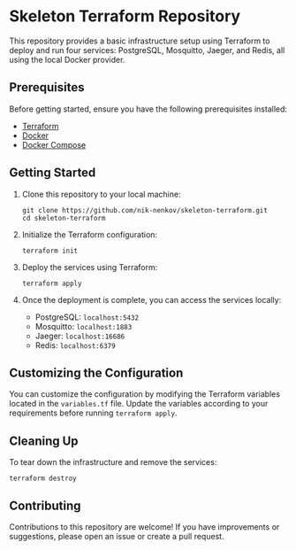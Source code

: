 # Skeleton Terraform Repository

This repository provides a basic infrastructure setup using Terraform to deploy and run four services: PostgreSQL, Mosquitto, Jaeger, and Redis, all using the local Docker provider.

## Prerequisites

Before getting started, ensure you have the following prerequisites installed:

- [Terraform](https://www.terraform.io/downloads.html)
- [Docker](https://docs.docker.com/get-docker/)
- [Docker Compose](https://docs.docker.com/compose/install/)

## Getting Started

1. Clone this repository to your local machine:

   ```shell
   git clone https://github.com/nik-nenkov/skeleton-terraform.git
   cd skeleton-terraform
   ```

2. Initialize the Terraform configuration:

   ```shell
   terraform init
   ```

3. Deploy the services using Terraform:

   ```shell
   terraform apply
   ```

4. Once the deployment is complete, you can access the services locally:

   - PostgreSQL: `localhost:5432`
   - Mosquitto: `localhost:1883`
   - Jaeger: `localhost:16686`
   - Redis: `localhost:6379`

## Customizing the Configuration

You can customize the configuration by modifying the Terraform variables located in the `variables.tf` file. Update the variables according to your requirements before running `terraform apply`.

## Cleaning Up

To tear down the infrastructure and remove the services:

```shell
terraform destroy
```

## Contributing

Contributions to this repository are welcome! If you have improvements or suggestions, please open an issue or create a pull request.

